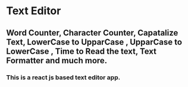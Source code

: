 # Text Editor 
##      Word Counter, Character Counter, Capatalize Text, LowerCase to UpparCase , UpparCase to LowerCase , Time to Read the text, Text Formatter and much more.
### This is a react js based text editor app. 
